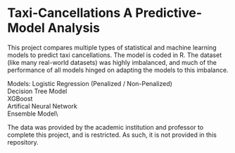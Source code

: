 # Taxi-Cancellations A Predictive-Model Analysis
This project compares multiple types of statistical and machine learning models to predict taxi cancellations. 
The model is coded in R. The dataset (like many real-world datasets) was highly imbalanced, and much of the performance of all models hinged on adapting the models to this imbalance.

Models:
  Logistic Regression (Penalized / Non-Penalized)\
  Decision Tree Model\
  XGBoost\
  Artifical Neural Network\
  Ensemble Model\

  The data was provided by the academic institution and professor to complete this project, and is restricted. As such, it is not provided in this repository.
